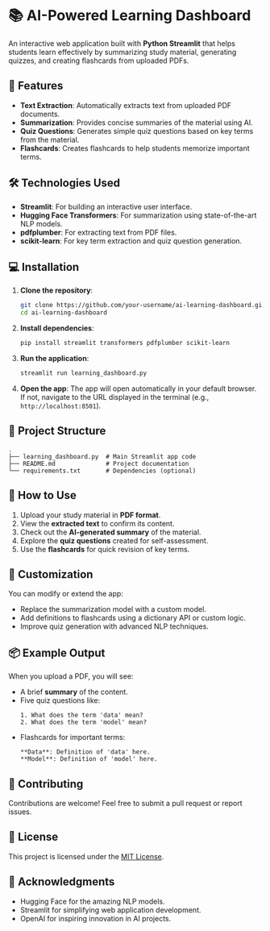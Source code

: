 # 📚 AI-Powered Learning Dashboard

An interactive web application built with **Python Streamlit** that helps students learn effectively by summarizing study material, generating quizzes, and creating flashcards from uploaded PDFs.

## 🚀 Features
- **Text Extraction**: Automatically extracts text from uploaded PDF documents.
- **Summarization**: Provides concise summaries of the material using AI.
- **Quiz Questions**: Generates simple quiz questions based on key terms from the material.
- **Flashcards**: Creates flashcards to help students memorize important terms.

## 🛠️ Technologies Used
- **Streamlit**: For building an interactive user interface.
- **Hugging Face Transformers**: For summarization using state-of-the-art NLP models.
- **pdfplumber**: For extracting text from PDF files.
- **scikit-learn**: For key term extraction and quiz question generation.

## 💻 Installation

1. **Clone the repository**:
   ```bash
   git clone https://github.com/your-username/ai-learning-dashboard.git
   cd ai-learning-dashboard
   ```

2. **Install dependencies**:
   ```bash
   pip install streamlit transformers pdfplumber scikit-learn
   ```

3. **Run the application**:
   ```bash
   streamlit run learning_dashboard.py
   ```

4. **Open the app**:
   The app will open automatically in your default browser. If not, navigate to the URL displayed in the terminal (e.g., `http://localhost:8501`).

## 📂 Project Structure
```plaintext
.
├── learning_dashboard.py  # Main Streamlit app code
├── README.md              # Project documentation
└── requirements.txt       # Dependencies (optional)
```

## 🎯 How to Use
1. Upload your study material in **PDF format**.
2. View the **extracted text** to confirm its content.
3. Check out the **AI-generated summary** of the material.
4. Explore the **quiz questions** created for self-assessment.
5. Use the **flashcards** for quick revision of key terms.

## 🔧 Customization
You can modify or extend the app:
- Replace the summarization model with a custom model.
- Add definitions to flashcards using a dictionary API or custom logic.
- Improve quiz generation with advanced NLP techniques.

## 📦 Example Output
When you upload a PDF, you will see:
- A brief **summary** of the content.
- Five quiz questions like:
  ```
  1. What does the term 'data' mean?
  2. What does the term 'model' mean?
  ```
- Flashcards for important terms:
  ```
  **Data**: Definition of 'data' here.
  **Model**: Definition of 'model' here.
  ```

## 🤝 Contributing
Contributions are welcome! Feel free to submit a pull request or report issues.

## 📝 License
This project is licensed under the [MIT License](LICENSE).

## 🌟 Acknowledgments
- Hugging Face for the amazing NLP models.
- Streamlit for simplifying web application development.
- OpenAI for inspiring innovation in AI projects.

